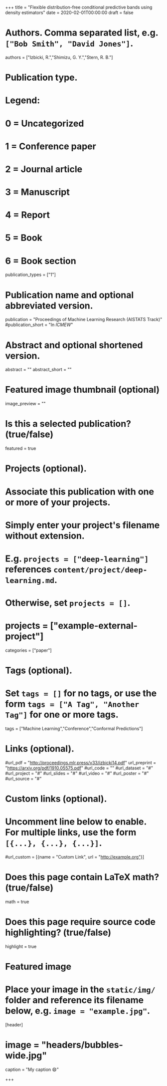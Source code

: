 +++
title = "Flexible distribution-free conditional predictive bands using density estimators"
date = 2020-02-01T00:00:00
draft = false

# Authors. Comma separated list, e.g. `["Bob Smith", "David Jones"]`.
authors = ["Izbicki, R.","Shimizu, G. Y.","Stern, R. B."]

# Publication type.
# Legend:
# 0 = Uncategorized
# 1 = Conference paper
# 2 = Journal article
# 3 = Manuscript
# 4 = Report
# 5 = Book
# 6 = Book section
publication_types = ["1"]

# Publication name and optional abbreviated version.
publication = "Proceedings of Machine Learning Research (AISTATS Track)"
#publication_short = "In *ICMEW*"

# Abstract and optional shortened version.
abstract = ""
abstract_short = ""

# Featured image thumbnail (optional)
image_preview = ""

# Is this a selected publication? (true/false)
featured = true

# Projects (optional).
#   Associate this publication with one or more of your projects.
#   Simply enter your project's filename without extension.
#   E.g. `projects = ["deep-learning"]` references `content/project/deep-learning.md`.
#   Otherwise, set `projects = []`.
# projects = ["example-external-project"]
categories = ["paper"]

# Tags (optional).
#   Set `tags = []` for no tags, or use the form `tags = ["A Tag", "Another Tag"]` for one or more tags.
tags = ["Machine Learning","Conference","Conformal Predictions"]

# Links (optional).
#url_pdf = "http://proceedings.mlr.press/v33/izbicki14.pdf"
url_preprint = "https://arxiv.org/pdf/1910.05575.pdf"
#url_code = ""
#url_dataset = "#"
#url_project = "#"
#url_slides = "#"
#url_video = "#"
#url_poster = "#"
#url_source = "#"

# Custom links (optional).
#   Uncomment line below to enable. For multiple links, use the form `[{...}, {...}, {...}]`.
#url_custom = [{name = "Custom Link", url = "http://example.org"}]

# Does this page contain LaTeX math? (true/false)
math = true

# Does this page require source code highlighting? (true/false)
highlight = true

# Featured image
# Place your image in the `static/img/` folder and reference its filename below, e.g. `image = "example.jpg"`.
[header]
# image = "headers/bubbles-wide.jpg"
caption = "My caption :smile:"

+++


